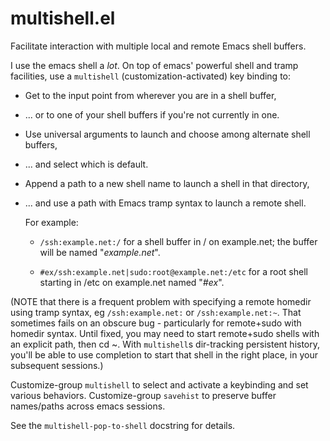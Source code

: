 multishell.el
=============

Facilitate interaction with multiple local and remote Emacs shell buffers.

I use the emacs shell a *lot*. On top of emacs' powerful shell and tramp
facilities, use a `multishell` (customization-activated) key binding to:

* Get to the input point from wherever you are in a shell buffer,
* ... or to one of your shell buffers if you're not currently in one.
* Use universal arguments to launch and choose among alternate shell buffers,
* ... and select which is default.
* Append a path to a new shell name to launch a shell in that directory,
* ... and use a path with Emacs tramp syntax to launch a remote shell.

  For example: 

  * `/ssh:example.net:/` for a shell buffer in / on
    example.net; the buffer will be named "*example.net*".

  * `#ex/ssh:example.net|sudo:root@example.net:/etc` for a root shell
    starting in /etc on example.net named "*#ex*".

(NOTE that there is a frequent problem with specifying a remote homedir
using tramp syntax, eg `/ssh:example.net:` or `/ssh:example.net:~`. That
sometimes fails on an obscure bug - particularly for remote+sudo with
homedir syntax. Until fixed, you may need to start remote+sudo shells with
an explicit path, then cd ~. With `multishell`s dir-tracking persistent history, you'll be able to use completion to start that shell in the right place, in your subsequent sessions.)

Customize-group `multishell` to select and activate a keybinding and set
various behaviors. Customize-group `savehist` to preserve buffer
names/paths across emacs sessions.

See the `multishell-pop-to-shell` docstring for details.
